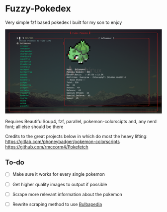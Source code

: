 # Fuzzy-Pokedex
Very simple fzf based pokedex I built for my son to enjoy

![Screenshot](https://github.com/ericlay/fuzzy-pokedex/blob/main/screenshot.png?raw=true)

Requires BeautifulSoup4, fzf, parallel, pokemon-colorscipts and, any nerd font; all else should be there

Credits to the great projects below in which do most the heavy lifting: \
https://gitlab.com/phoneybadger/pokemon-colorscripts \
https://github.com/rmccorm4/Pokefetch 
 
## To-do

* [ ] Make sure it works for every single pokemon
* [ ] Get higher quality images to output if possible
* [ ] Scrape more relevant information about the pokemon
* [ ] Rewrite scraping method to use [Bulbapedia](http://bulbapedia.bulbagarden.net)

